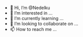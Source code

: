 - 👋 Hi, I’m @Nedelku
- 👀 I’m interested in ...
- 🌱 I’m currently learning ...
- 💞️ I’m looking to collaborate on ...
- 📫 How to reach me ...

<!---
Nedelku/Nedelku is a ✨ special ✨ repository because its `README.md` (this file) appears on your GitHub profile.
You can click the Preview link to take a look at your changes.
--->
